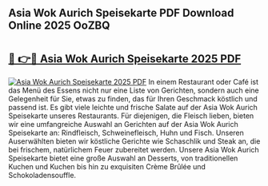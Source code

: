 ## Asia Wok Aurich Speisekarte PDF Download Online 2025 OoZBQ

# <h2><a href="http://gc67sj2.nevu.top/?p=Asia+Wok+Aurich+Speisekarte">🔗 👉🔴 Asia Wok Aurich Speisekarte 2025 PDF</a></h2>

[![Asia Wok Aurich Speisekarte 2025 PDF](https://i.imgur.com/dBaPXMq.png)](http://gc67sj2.nevu.top/?p=Asia+Wok+Aurich+Speisekarte)
In einem Restaurant oder Café ist das Menü des Essens nicht nur eine Liste von Gerichten, sondern auch eine Gelegenheit für Sie, etwas zu finden, das für Ihren Geschmack köstlich und passend ist. Es gibt viele leichte und frische Salate auf der Asia Wok Aurich Speisekarte unseres Restaurants. Für diejenigen, die Fleisch lieben, bieten wir eine umfangreiche Auswahl an Gerichten auf der Asia Wok Aurich Speisekarte an: Rindfleisch, Schweinefleisch, Huhn und Fisch. Unseren Auserwählten bieten wir köstliche Gerichte wie Schaschlik und Steak an, die bei frischem, natürlichem Feuer zubereitet werden. Unsere Asia Wok Aurich Speisekarte bietet eine große Auswahl an Desserts, von traditionellen Kuchen und Kuchen bis hin zu exquisiten Crème Brûlée und Schokoladensouffle.
